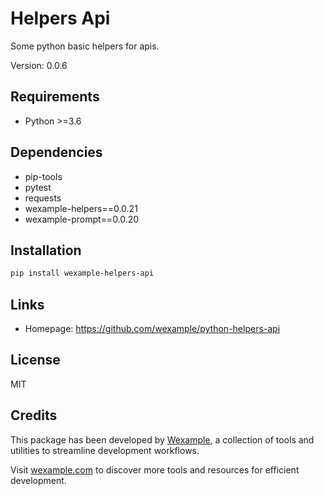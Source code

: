 # Helpers Api

Some python basic helpers for apis.

Version: 0.0.6

## Requirements

- Python >=3.6

## Dependencies

- pip-tools
- pytest
- requests
- wexample-helpers==0.0.21
- wexample-prompt==0.0.20

## Installation

```bash
pip install wexample-helpers-api
```

## Links

- Homepage: https://github.com/wexample/python-helpers-api

## License

MIT
## Credits

This package has been developed by [Wexample](https://wexample.com), a collection of tools and utilities to streamline development workflows.

Visit [wexample.com](https://wexample.com) to discover more tools and resources for efficient development.
